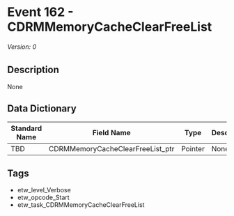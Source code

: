 # Event 162 - CDRMMemoryCacheClearFreeList
###### Version: 0

## Description
None

## Data Dictionary
|Standard Name|Field Name|Type|Description|Sample Value|
|---|---|---|---|---|
|TBD|CDRMMemoryCacheClearFreeList_ptr|Pointer|None|`None`|

## Tags
* etw_level_Verbose
* etw_opcode_Start
* etw_task_CDRMMemoryCacheClearFreeList